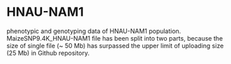 # HNAU-NAM1
phenotypic and genotyping data of HNAU-NAM1 population.
MaizeSNP9.4K_HNAU-NAM1 file has been split into two parts, because the size of single file (~ 50 Mb) has surpassed the upper limit of uploading size (25 Mb) in Github repository.

